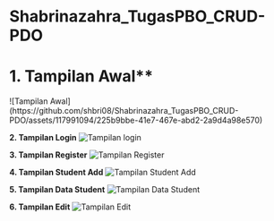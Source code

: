 # Shabrinazahra_TugasPBO_CRUD-PDO
<h1>1. Tampilan Awal**</h1>
![Tampilan Awal](https://github.com/shbri08/Shabrinazahra_TugasPBO_CRUD-PDO/assets/117991094/225b9bbe-41e7-467e-abd2-2a9d4a98e570)

**2. Tampilan Login**
![Tampilan login](https://github.com/shbri08/Shabrinazahra_TugasPBO_CRUD-PDO/assets/117991094/bd8363dd-4d7b-4d66-8764-7acb06d3e95f)

**3. Tampilan Register**
![Tampilan Register](https://github.com/shbri08/Shabrinazahra_TugasPBO_CRUD-PDO/assets/117991094/8c9ee0f6-697b-4932-a9db-97ae4e02223e)

**4. Tampilan Student Add**
![Tampilan Student Add](https://github.com/shbri08/Shabrinazahra_TugasPBO_CRUD-PDO/assets/117991094/dd1ddb11-9e04-4896-ba48-7aa7c655643a)

**5. Tampilan Data Student**
![Tampilan Data Student](https://github.com/shbri08/Shabrinazahra_TugasPBO_CRUD-PDO/assets/117991094/5d919692-c478-47d4-a03b-a7298720b9d8)

**6. Tampilan Edit**
![Tampilan Edit](https://github.com/shbri08/Shabrinazahra_TugasPBO_CRUD-PDO/assets/117991094/1569d497-e94b-40ad-b769-c277ab9be17e)
